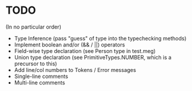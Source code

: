 # TODO
(In no particular order)

- Type Inference (pass "guess" of type into the typechecking methods)
- Implement boolean and/or (&& / ||) operators
- Field-wise type declaration (see Person type in test.meg)
- Union type declaration (see PrimitiveTypes.NUMBER, which is a precursor to this)
- Add line/col numbers to Tokens / Error messages
- Single-line comments
- Multi-line comments